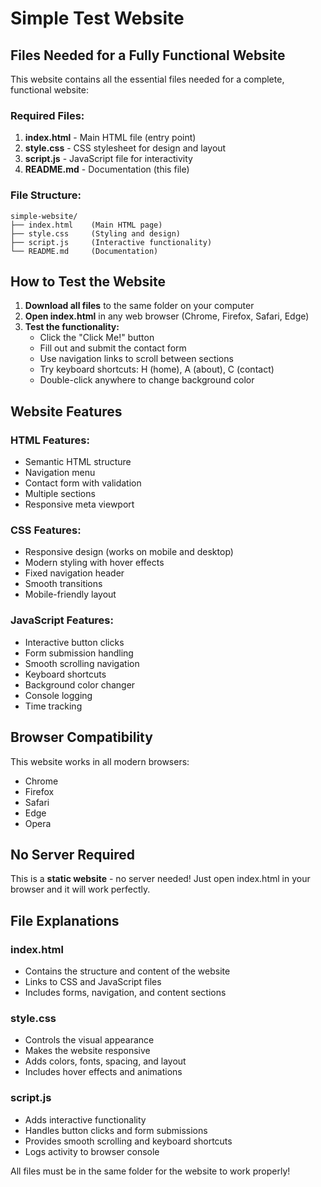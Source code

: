 # Simple Test Website

## Files Needed for a Fully Functional Website

This website contains all the essential files needed for a complete, functional website:

### Required Files:

1. **index.html** - Main HTML file (entry point)
2. **style.css** - CSS stylesheet for design and layout
3. **script.js** - JavaScript file for interactivity
4. **README.md** - Documentation (this file)

### File Structure:
```
simple-website/
├── index.html    (Main HTML page)
├── style.css     (Styling and design)
├── script.js     (Interactive functionality)
└── README.md     (Documentation)
```

## How to Test the Website

1. **Download all files** to the same folder on your computer
2. **Open index.html** in any web browser (Chrome, Firefox, Safari, Edge)
3. **Test the functionality:**
   - Click the "Click Me!" button
   - Fill out and submit the contact form
   - Use navigation links to scroll between sections
   - Try keyboard shortcuts: H (home), A (about), C (contact)
   - Double-click anywhere to change background color

## Website Features

### HTML Features:
- Semantic HTML structure
- Navigation menu
- Contact form with validation
- Multiple sections
- Responsive meta viewport

### CSS Features:
- Responsive design (works on mobile and desktop)
- Modern styling with hover effects
- Fixed navigation header
- Smooth transitions
- Mobile-friendly layout

### JavaScript Features:
- Interactive button clicks
- Form submission handling
- Smooth scrolling navigation
- Keyboard shortcuts
- Background color changer
- Console logging
- Time tracking

## Browser Compatibility

This website works in all modern browsers:
- Chrome
- Firefox
- Safari
- Edge
- Opera

## No Server Required

This is a **static website** - no server needed! Just open index.html in your browser and it will work perfectly.

## File Explanations

### index.html
- Contains the structure and content of the website
- Links to CSS and JavaScript files
- Includes forms, navigation, and content sections

### style.css
- Controls the visual appearance
- Makes the website responsive
- Adds colors, fonts, spacing, and layout
- Includes hover effects and animations

### script.js
- Adds interactive functionality
- Handles button clicks and form submissions
- Provides smooth scrolling and keyboard shortcuts
- Logs activity to browser console

All files must be in the same folder for the website to work properly!

